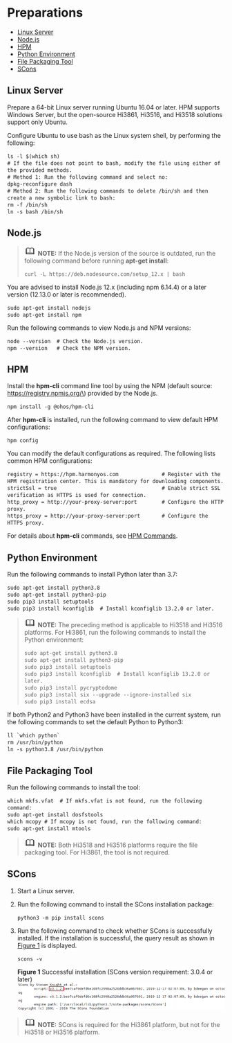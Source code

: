 # Preparations<a name="EN-US_TOPIC_0000001071315859"></a>

-   [Linux Server](#section20979554791)
-   [Node.js](#section9954105413153)
-   [HPM](#section15937194904819)
-   [Python Environment](#section1621819180417)
-   [File Packaging Tool](#section77617165913)
-   [SCons](#section20558439191516)

## Linux Server<a name="section20979554791"></a>

Prepare a 64-bit Linux server running Ubuntu 16.04 or later. HPM supports Windows Server, but the open-source Hi3861, Hi3516, and Hi3518 solutions support only Ubuntu.

Configure Ubuntu to use bash as the Linux system shell, by performing the following:

```
ls -l $(which sh)
# If the file does not point to bash, modify the file using either of the provided methods.
# Method 1: Run the following command and select no:
dpkg-reconfigure dash
# Method 2: Run the following commands to delete /bin/sh and then create a new symbolic link to bash:
rm -f /bin/sh
ln -s bash /bin/sh
```

## Node.js<a name="section9954105413153"></a>

>![](../public_sys-resources/icon-note.gif) **NOTE:** 
>If the Node.js version of the source is outdated, run the following command before running  **apt-get install**:
>```
>curl -L https://deb.nodesource.com/setup_12.x | bash
>```

You are advised to install Node.js 12.x \(including npm 6.14.4\) or a later version \(12.13.0 or later is recommended\).

```
sudo apt-get install nodejs
sudo apt-get install npm
```

Run the following commands to view Node.js and NPM versions:

```
node --version  # Check the Node.js version.
npm --version   # Check the NPM version.
```

## HPM<a name="section15937194904819"></a>

Install the  **hpm-cli**  command line tool by using the NPM \(default source: https://registry.npmjs.org/\) provided by the Node.js.

```
npm install -g @ohos/hpm-cli
```

After  **hpm-cli**  is installed, run the following command to view default HPM configurations:

```
hpm config
```

You can modify the default configurations as required. The following lists common HPM configurations:

```
registry = https://hpm.harmonyos.com              # Register with the HPM registration center. This is mandatory for downloading components.
strictSsl = true                                  # Enable strict SSL verification as HTTPS is used for connection.
http_proxy = http://your-proxy-server:port        # Configure the HTTP proxy.
https_proxy = http://your-proxy-server:port       # Configure the HTTPS proxy.
```

For details about  **hpm-cli**  commands, see  [HPM Commands](bundles-standard-rules.md).

## Python Environment<a name="section1621819180417"></a>

Run the following commands to install Python later than 3.7:

```
sudo apt-get install python3.8
sudo apt-get install python3-pip
sudo pip3 install setuptools
sudo pip3 install kconfiglib  # Install kconfiglib 13.2.0 or later.
```

>![](../public_sys-resources/icon-note.gif) **NOTE:** 
>The preceding method is applicable to Hi3518 and Hi3516 platforms. For Hi3861, run the following commands to install the Python environment:
>```
>sudo apt-get install python3.8
>sudo apt-get install python3-pip
>sudo pip3 install setuptools
>sudo pip3 install kconfiglib  # Install kconfiglib 13.2.0 or later.
>sudo pip3 install pycryptodome
>sudo pip3 install six --upgrade --ignore-installed six
>sudo pip3 install ecdsa
>```

If both Python2 and Python3 have been installed in the current system, run the following commands to set the default Python to Python3:

```
ll `which python`
rm /usr/bin/python
ln -s python3.8 /usr/bin/python
```

## File Packaging Tool<a name="section77617165913"></a>

Run the following commands to install the tool:

```
which mkfs.vfat  # If mkfs.vfat is not found, run the following command:
sudo apt-get install dosfstools
which mcopy # If mcopy is not found, run the following command:
sudo apt-get install mtools
```

>![](../public_sys-resources/icon-note.gif) **NOTE:** 
>Both Hi3518 and Hi3516 platforms require the file packaging tool. For Hi3861, the tool is not required.

## SCons<a name="section20558439191516"></a>

1.  Start a Linux server.
2.  Run the following command to install the SCons installation package:

    ```
    python3 -m pip install scons
    ```

3.  Run the following command to check whether SCons is successfully installed. If the installation is successful, the query result as shown in  [Figure 1](#fig235815252492)  is displayed.

    ```
    scons -v
    ```

    **Figure  1**  Successful installation \(SCons version requirement: 3.0.4 or later\)<a name="fig235815252492"></a>  
    ![](figure/successful-installation-(scons-version-requirement-3-0-4-or-later)-25.png "successful-installation-(scons-version-requirement-3-0-4-or-later)-25")


>![](../public_sys-resources/icon-note.gif) **NOTE:** 
>SCons is required for the Hi3861 platform, but not for the Hi3518 or Hi3516 platform.

